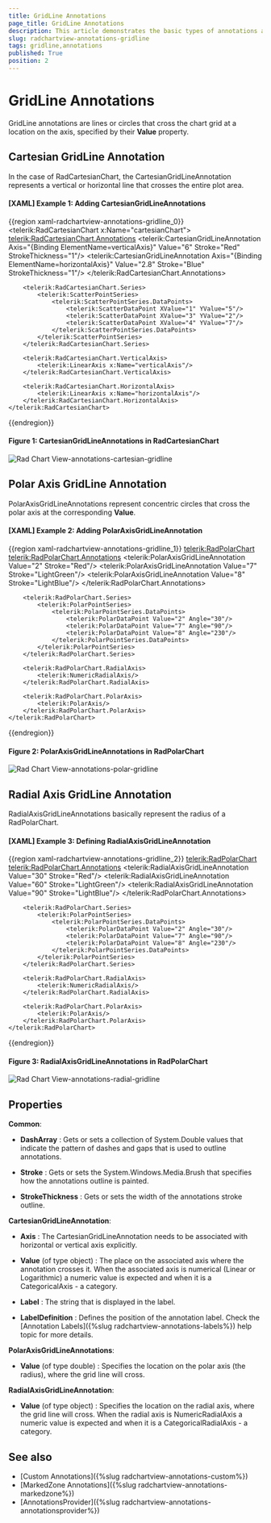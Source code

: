 ```yaml
---
title: GridLine Annotations
page_title: GridLine Annotations
description: This article demonstrates the basic types of annotations available for the RadCartesianChart and RadPolarChart. 
slug: radchartview-annotations-gridline
tags: gridline,annotations
published: True
position: 2
---
```


# GridLine Annotations

GridLine annotations are lines or circles that cross the chart grid at a location on the axis, specified by their __Value__ property.

## Cartesian GridLine Annotation

In the case of RadCartesianChart, the CartesianGridLineAnnotation represents a vertical or horizontal line that crosses the entire plot area. 

#### __[XAML] Example 1: Adding CartesianGridLineAnnotations__

{{region xaml-radchartview-annotations-gridline_0}}
	<telerik:RadCartesianChart x:Name="cartesianChart">
		<telerik:RadCartesianChart.Annotations>
			<telerik:CartesianGridLineAnnotation Axis="{Binding ElementName=verticalAxis}" 
													Value="6"
													Stroke="Red"
													StrokeThickness="1"/>
			<telerik:CartesianGridLineAnnotation Axis="{Binding ElementName=horizontalAxis}" 
													Value="2.8"
													Stroke="Blue"
													StrokeThickness="1"/>
		</telerik:RadCartesianChart.Annotations>

		<telerik:RadCartesianChart.Series>
			<telerik:ScatterPointSeries>
				<telerik:ScatterPointSeries.DataPoints>
					<telerik:ScatterDataPoint XValue="1" YValue="5"/>
					<telerik:ScatterDataPoint XValue="3" YValue="2"/>
					<telerik:ScatterDataPoint XValue="4" YValue="7"/>
				</telerik:ScatterPointSeries.DataPoints>
			</telerik:ScatterPointSeries>
		</telerik:RadCartesianChart.Series>

		<telerik:RadCartesianChart.VerticalAxis>
			<telerik:LinearAxis x:Name="verticalAxis"/>
		</telerik:RadCartesianChart.VerticalAxis>

		<telerik:RadCartesianChart.HorizontalAxis>
			<telerik:LinearAxis x:Name="horizontalAxis"/>
		</telerik:RadCartesianChart.HorizontalAxis>
	</telerik:RadCartesianChart>
{{endregion}}

#### __Figure 1: CartesianGridLineAnnotations in RadCartesianChart__
![Rad Chart View-annotations-cartesian-gridline](images/RadChartView-annotations-cartesian-gridline.png)

## Polar Axis GridLine Annotation

PolarAxisGridLineAnnotations represent concentric circles that cross the polar axis at the corresponding __Value__.

#### __[XAML] Example 2: Adding PolarAxisGridLineAnnotation__

{{region xaml-radchartview-annotations-gridline_1}}
	<telerik:RadPolarChart>
		<telerik:RadPolarChart.Annotations>
			<telerik:PolarAxisGridLineAnnotation Value="2" Stroke="Red"/>
			<telerik:PolarAxisGridLineAnnotation Value="7" Stroke="LightGreen"/>
			<telerik:PolarAxisGridLineAnnotation Value="8" Stroke="LightBlue"/>
		</telerik:RadPolarChart.Annotations>

		<telerik:RadPolarChart.Series>
			<telerik:PolarPointSeries>
				<telerik:PolarPointSeries.DataPoints>
					<telerik:PolarDataPoint Value="2" Angle="30"/>
					<telerik:PolarDataPoint Value="7" Angle="90"/>
					<telerik:PolarDataPoint Value="8" Angle="230"/>
				</telerik:PolarPointSeries.DataPoints>
			</telerik:PolarPointSeries>
		</telerik:RadPolarChart.Series>

		<telerik:RadPolarChart.RadialAxis>
			<telerik:NumericRadialAxis/>
		</telerik:RadPolarChart.RadialAxis>

		<telerik:RadPolarChart.PolarAxis>
			<telerik:PolarAxis/>
		</telerik:RadPolarChart.PolarAxis>
	</telerik:RadPolarChart>
{{endregion}}

#### __Figure 2: PolarAxisGridLineAnnotations in RadPolarChart__
![Rad Chart View-annotations-polar-gridline](images/RadChartView-annotations-polar-gridline.png)

## Radial Axis GridLine Annotation

RadialAxisGridLineAnnotations basically represent the radius of a RadPolarChart.
        

#### __[XAML] Example 3: Defining RadialAxisGridLineAnnotation__

{{region xaml-radchartview-annotations-gridline_2}}
	<telerik:RadPolarChart>
		<telerik:RadPolarChart.Annotations>
			<telerik:RadialAxisGridLineAnnotation Value="30" Stroke="Red"/>
			<telerik:RadialAxisGridLineAnnotation Value="60" Stroke="LightGreen"/>
			<telerik:RadialAxisGridLineAnnotation Value="90" Stroke="LightBlue"/>
		</telerik:RadPolarChart.Annotations>

		<telerik:RadPolarChart.Series>
			<telerik:PolarPointSeries>
				<telerik:PolarPointSeries.DataPoints>
					<telerik:PolarDataPoint Value="2" Angle="30"/>
					<telerik:PolarDataPoint Value="7" Angle="90"/>
					<telerik:PolarDataPoint Value="8" Angle="230"/>
				</telerik:PolarPointSeries.DataPoints>
			</telerik:PolarPointSeries>
		</telerik:RadPolarChart.Series>

		<telerik:RadPolarChart.RadialAxis>
			<telerik:NumericRadialAxis/>
		</telerik:RadPolarChart.RadialAxis>

		<telerik:RadPolarChart.PolarAxis>
			<telerik:PolarAxis/>
		</telerik:RadPolarChart.PolarAxis>
	</telerik:RadPolarChart>
{{endregion}}

#### __Figure 3: RadialAxisGridLineAnnotations in RadPolarChart__
![Rad Chart View-annotations-radial-gridline](images/RadChartView-annotations-radial-gridline.png)

## Properties

__Common__:

* __DashArray__ : Gets or sets a collection of System.Double values that indicate the pattern of dashes and gaps that is used to outline annotations.

* __Stroke__ : Gets or sets the System.Windows.Media.Brush that specifies how the annotations outline is painted.

* __StrokeThickness__ :  Gets or sets the width of the annotations stroke outline.

__CartesianGridLineAnnotation__:     

* __Axis__ : The CartesianGridLineAnnotation needs to be associated with horizontal or vertical axis explicitly.

* __Value__ (of type object) : The place on the associated axis where the annotation crosses it. When the associated axis is numerical (Linear or Logarithmic) a numeric value is expected and when it is a CategoricalAxis - a category.

* __Label__ : The string that is displayed in the label.

* __LabelDefinition__ : Defines the position of the annotation label. Check the [Annotation Labels]({%slug radchartview-annotations-labels%}) help topic for more details.

__PolarAxisGridLineAnnotations__:   

* __Value__ (of type double) : Specifies the location on the polar axis (the radius), where the grid line will cross.

__RadialAxisGridLineAnnotation__:     

* __Value__ (of type object) : Specifies the location on the radial axis, where the grid line will cross. When the radial axis is NumericRadialAxis a numeric value is expected and when it is a CategoricalRadialAxis - a category.
            
## See also

* [Custom Annotations]({%slug radchartview-annotations-custom%})
* [MarkedZone Annotations]({%slug radchartview-annotations-markedzone%})
* [AnnotationsProvider]({%slug radchartview-annotations-annotationsprovider%})